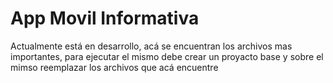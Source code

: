 # App Movil Informativa

Actualmente está en desarrollo, acá se encuentran los archivos mas importantes, para ejecutar el mismo debe crear un proyacto base y sobre el mimso reemplazar los archivos que acá encuentre
